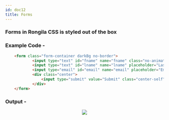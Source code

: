 ```yaml
---
id: doc12
title: Forms
---
```


### Forms in Rongila CSS is styled out of the box 

### Example Code - 

```html
    <form class="form-container darkBg no-border">
            <input type="text" id="fname" name="fname" class="no-animation mb3 mt3" placeholder="First Name"><br>
            <input type="text" id="lname" name="lname" placeholder="Last Name" class="no-animation mb3"><br>
            <input type="email" id="email" name="email" placeholder="Email" class="no-animation mb3"><br><br>   
            <div class="center">
                <input type="submit" value="Submit" class="center-self">
            </div>
    </form> 
```

### Output - 
<p align="center"><img src="https://i.imgur.com/02zEfAr.png" height="auto"/></p>
